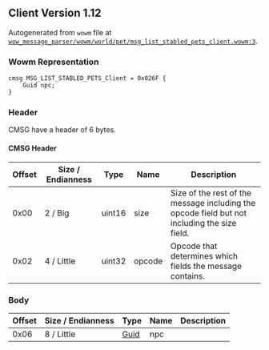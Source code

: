## Client Version 1.12

Autogenerated from `wowm` file at [`wow_message_parser/wowm/world/pet/msg_list_stabled_pets_client.wowm:3`](https://github.com/gtker/wow_messages/tree/main/wow_message_parser/wowm/world/pet/msg_list_stabled_pets_client.wowm#L3).

### Wowm Representation
```rust,ignore
cmsg MSG_LIST_STABLED_PETS_Client = 0x026F {
    Guid npc;
}
```
### Header
CMSG have a header of 6 bytes.

#### CMSG Header
| Offset | Size / Endianness | Type   | Name   | Description |
| ------ | ----------------- | ------ | ------ | ----------- |
| 0x00   | 2 / Big           | uint16 | size   | Size of the rest of the message including the opcode field but not including the size field.|
| 0x02   | 4 / Little        | uint32 | opcode | Opcode that determines which fields the message contains.|
### Body
| Offset | Size / Endianness | Type | Name | Description |
| ------ | ----------------- | ---- | ---- | ----------- |
| 0x06 | 8 / Little | [Guid](../spec/packed-guid.md) | npc |  |
